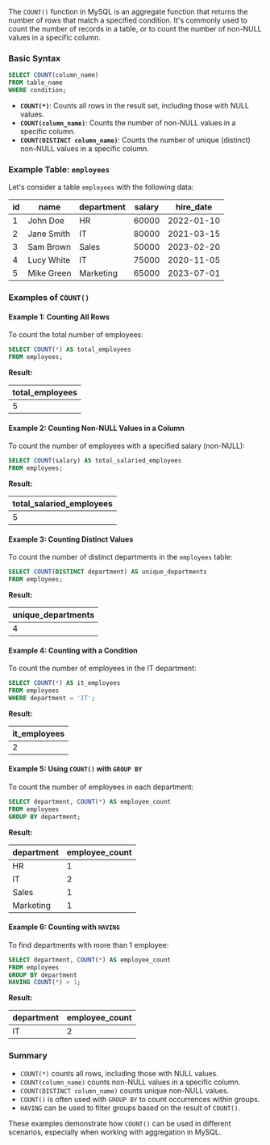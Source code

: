 The `COUNT()` function in MySQL is an aggregate function that returns the number of rows that match a specified condition. It's commonly used to count the number of records in a table, or to count the number of non-NULL values in a specific column.

### Basic Syntax

```sql
SELECT COUNT(column_name)
FROM table_name
WHERE condition;
```

- **`COUNT(*)`**: Counts all rows in the result set, including those with NULL values.
- **`COUNT(column_name)`**: Counts the number of non-NULL values in a specific column.
- **`COUNT(DISTINCT column_name)`**: Counts the number of unique (distinct) non-NULL values in a specific column.

### Example Table: `employees`

Let's consider a table `employees` with the following data:

| id  | name       | department | salary | hire_date  |
| --- | ---------- | ---------- | ------ | ---------- |
| 1   | John Doe   | HR         | 60000  | 2022-01-10 |
| 2   | Jane Smith | IT         | 80000  | 2021-03-15 |
| 3   | Sam Brown  | Sales      | 50000  | 2023-02-20 |
| 4   | Lucy White | IT         | 75000  | 2020-11-05 |
| 5   | Mike Green | Marketing  | 65000  | 2023-07-01 |

### Examples of `COUNT()`

#### Example 1: Counting All Rows

To count the total number of employees:

```sql
SELECT COUNT(*) AS total_employees
FROM employees;
```

**Result:**

| total_employees |
| --------------- |
| 5               |

#### Example 2: Counting Non-NULL Values in a Column

To count the number of employees with a specified salary (non-NULL):

```sql
SELECT COUNT(salary) AS total_salaried_employees
FROM employees;
```

**Result:**

| total_salaried_employees |
| ------------------------ |
| 5                        |

#### Example 3: Counting Distinct Values

To count the number of distinct departments in the `employees` table:

```sql
SELECT COUNT(DISTINCT department) AS unique_departments
FROM employees;
```

**Result:**

| unique_departments |
| ------------------ |
| 4                  |

#### Example 4: Counting with a Condition

To count the number of employees in the IT department:

```sql
SELECT COUNT(*) AS it_employees
FROM employees
WHERE department = 'IT';
```

**Result:**

| it_employees |
| ------------ |
| 2            |

#### Example 5: Using `COUNT()` with `GROUP BY`

To count the number of employees in each department:

```sql
SELECT department, COUNT(*) AS employee_count
FROM employees
GROUP BY department;
```

**Result:**

| department | employee_count |
| ---------- | -------------- |
| HR         | 1              |
| IT         | 2              |
| Sales      | 1              |
| Marketing  | 1              |

#### Example 6: Counting with `HAVING`

To find departments with more than 1 employee:

```sql
SELECT department, COUNT(*) AS employee_count
FROM employees
GROUP BY department
HAVING COUNT(*) > 1;
```

**Result:**

| department | employee_count |
| ---------- | -------------- |
| IT         | 2              |

### Summary

- `COUNT(*)` counts all rows, including those with NULL values.
- `COUNT(column_name)` counts non-NULL values in a specific column.
- `COUNT(DISTINCT column_name)` counts unique non-NULL values.
- `COUNT()` is often used with `GROUP BY` to count occurrences within groups.
- `HAVING` can be used to filter groups based on the result of `COUNT()`.

These examples demonstrate how `COUNT()` can be used in different scenarios, especially when working with aggregation in MySQL.
